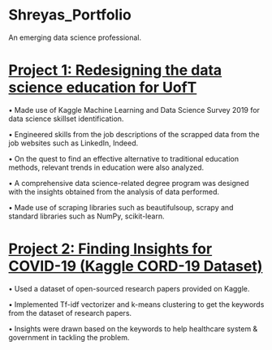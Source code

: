 # Shreyas_Portfolio
An emerging data science professional.




# [Project 1: Redesigning the data science education for UofT](https://github.com/shreyaschoudhary/Redesigning-the-Data-Science-Education) 
• Made use of Kaggle Machine Learning and Data Science Survey 2019 for data science skillset identification.

• Engineered skills from the job descriptions of the scrapped data from the job websites such as LinkedIn, Indeed. 

• On the quest to find an effective alternative to traditional education methods, relevant trends in education were also analyzed.

• A comprehensive data science-related degree program was designed with the insights obtained from the analysis of data performed.

• Made use of scraping libraries such as beautifulsoup, scrapy and standard libraries such as NumPy, scikit-learn.


# [Project 2: Finding Insights for COVID-19 (Kaggle CORD-19 Dataset)](https://github.com/shreyaschoudhary/CORD--19-Kaggle-Challenge---Deriving-Insights-for-COVID-19-Combat)
• Used a dataset of open-sourced research papers provided on Kaggle.

• Implemented Tf-idf vectorizer and k-means clustering to get the keywords from the dataset of research papers.

• Insights were drawn based on the keywords to help healthcare system & government in tackling the problem.
